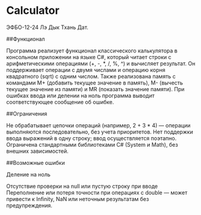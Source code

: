 # Calculator
ЭФБО-12-24 Лэ Дык Тхань Дат.

##Функционал

Программа реализует функционал классического калькулятора в консольном приложении на языке C#, который читает строки с арифметическими операциями (+, -, *, /, %, ^) и вычисляет результат. Он поддерживает операции с двумя числами и операцию корня квадратного (sqrt) с одним числом. Также реализована память с командами M+ (добавить текущее значение в память), M- (вычесть текущее значение из памяти) и MR (показать значение памяти). При ошибках ввода или делении на ноль программа выводит соответствующее сообщение об ошибке.

##Ограничения

Не обрабатывает цепочки операций (например, 2 + 3 * 4) — операции выполняются последовательно, без учета приоритетов.
Нет поддержки ввода выражений в одну строку; ввод осуществляется поэтапно.
Ограничена стандартными библиотеками C# (System и Math), без внешних зависимостей.

##Возможные ошибки

Деление на ноль

Отсутствие проверки на null или пустую строку при вводе
Переполнение или потеря точности при операциях с double — может привести к Infinity, NaN или неточным результатам без предупреждения.


